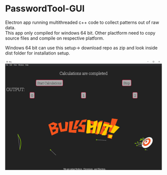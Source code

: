 # PasswordTool-GUI

Electron app running multithreaded c++ code to collect patterns out of raw data.</br>
This app only compiled for windows 64 bit. Other plactform need to copy source files and compile on respective platform.</br>

Windows 64 bit can use this setup->
download repo as zip and look inside dist folder for installation setup.


<img src="Screenshot.png">
